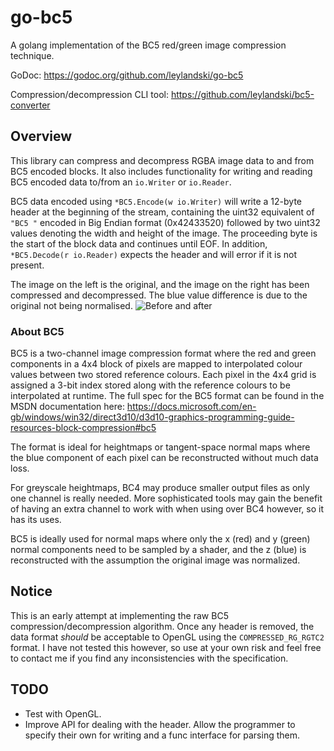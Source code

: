# go-bc5
A golang implementation of the BC5 red/green image compression technique.

GoDoc: https://godoc.org/github.com/leylandski/go-bc5

Compression/decompression CLI tool: https://github.com/leylandski/bc5-converter

## Overview
This library can compress and decompress RGBA image data to and from BC5 encoded blocks. It also includes functionality for writing and reading BC5 encoded data to/from an `io.Writer` or `io.Reader`.

BC5 data encoded using `*BC5.Encode(w io.Writer)` will write a 12-byte header at the beginning of the stream, containing the uint32 equivalent of `"BC5 "` encoded in Big Endian format (0x42433520) followed by two uint32 values denoting the width and height of the image. The proceeding byte is the start of the block data and continues until EOF.  In addition, `*BC5.Decode(r io.Reader)` expects the header and will error if it is not present.

The image on the left is the original, and the image on the right has been compressed and decompressed. The blue value difference is due to the original not being normalised.
![Before and after](https://i.imgur.com/xDj4yie.png)

### About BC5
BC5 is a two-channel image compression format where the red and green components in a 4x4 block of pixels are mapped to interpolated colour values between two stored reference colours. Each pixel in the 4x4 grid is assigned a 3-bit index stored along with the reference colours to be interpolated at runtime. The full spec for the BC5 format can be found in the MSDN documentation here: https://docs.microsoft.com/en-gb/windows/win32/direct3d10/d3d10-graphics-programming-guide-resources-block-compression#bc5 

The format is ideal for heightmaps or tangent-space normal maps where the blue component of each pixel can be reconstructed without much data loss.

For greyscale heightmaps, BC4 may produce smaller output files as only one channel is really needed. More sophisticated tools may gain the benefit of having an extra channel to work with when using over BC4 however, so it has its uses.

BC5 is ideally used for normal maps where only the x (red) and y (green) normal components need to be sampled by a shader, and the z (blue) is reconstructed with the assumption the original image was normalized.

## Notice
This is an early attempt at implementing the raw BC5 compression/decompression algorithm. Once any header is removed, the data format _should_ be acceptable to OpenGL using the `COMPRESSED_RG_RGTC2` format. I have not tested this however, so use at your own risk and feel free to contact me if you find any inconsistencies with the specification. 

## TODO
* Test with OpenGL.
* Improve API for dealing with the header. Allow the programmer to specify their own for writing and a func interface for parsing them.
